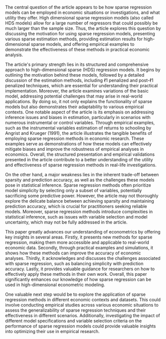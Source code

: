 The central question of the article appears to be how sparse regression models can be employed in economic situations or investigations, and what utility they offer. High dimensional sparse regression models (also called HDS models) allow for a large number of regressors that could possibly be much larger than the sample size. Thus, the article explores this question by discussing the motivation for using sparse regression models, presenting various sparse estimation methods, providing estimation results for high-dimensional sparse models, and offering empirical examples to demonstrate the effectiveness of these methods in practical economic analysis.

The article's primary strength lies in its structured and comprehensive approach to high-dimensional sparse (HDS) regression models. It begins by outlining the motivation behind these models, followed by a detailed discussion of the estimation methods, including ℓ1 penalized and post-ℓ1 penalized techniques, which are essential for understanding their practical implementation. Moreover, the article examines variations of the basic model, addressing potential challenges that may arise in real-world applications. By doing so, it not only explains the functionality of sparse models but also demonstrates their adaptability to various empirical contexts.
One notable aspect of the article is its emphasis on addressing inference issues and biases in estimation, particularly in scenarios with numerous instrumental or control variables. Through empirical examples, such as the instrumental variables estimation of returns to schooling by Angrist and Krueger (1991), the article illustrates the tangible benefits of employing sparse regression methods in economic research. These examples serve as demonstrations of how these models can effectively mitigate biases and improve the robustness of empirical analyses in economics. Overall, the structured presentation and empirical validations presented in the article contribute to a better understanding of the utility and effectiveness of sparse regression methods in real-life investigations.

On the other hand, a major weakness lies in the inherent trade-off between sparsity and prediction accuracy, as well as the challenges these models pose in statistical inference. Sparse regression methods often prioritize model simplicity by selecting only a subset of variables, potentially sacrificing some predictive power. However, the article may not thoroughly explore the delicate balance between achieving sparsity and maintaining prediction accuracy, which is crucial for practitioners seeking reliable models. Moreover, sparse regression methods introduce complexities in statistical inference, such as issues with variable selection and model uncertainty, which may not be fully addressed in the article.

This paper greatly advances our understanding of econometrics by offering key insights in several areas. Firstly, it presents new methods for sparse regression, making them more accessible and applicable to real-world economic data. Secondly, through practical examples and simulations, it shows how these methods can improve the accuracy of economic analyses. Thirdly, it acknowledges and discusses the challenges associated with sparse regression, such as balancing simplicity with prediction accuracy. Lastly, it provides valuable guidance for researchers on how to effectively apply these methods in their own work. Overall, this paper significantly enhances our knowledge of how sparse regression can be used in high-dimensional econometric modeling.

One valuable next step would be to explore the application of sparse regression methods in different economic contexts and datasets. This could involve conducting empirical studies across various economic situations to assess the generalizability of sparse regression techniques and their effectiveness in different scenarios. Additionally, investigating the impact of different model specifications and variable selection criteria on the performance of sparse regression models could provide valuable insights into optimizing their use in empirical research.




